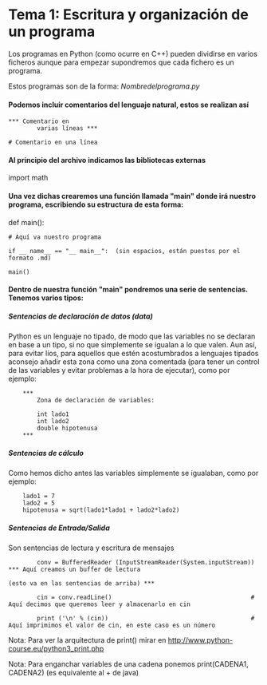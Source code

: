 Tema 1: Escritura y organización de un programa
===============================================

Los programas en Python (como ocurre en C++) pueden dividirse en varios ficheros aunque para empezar supondremos que cada fichero es un programa. 

Estos programas son de la forma: _Nombredelprograma.py_

#### Podemos incluir comentarios del lenguaje natural, estos se realizan así

	*** Comentario en 
			varias líneas ***

	# Comentario en una línea

#### Al principio del archivo indicamos las bibliotecas externas

import math

#### Una vez dichas crearemos una función llamada "main" donde irá nuestro programa, escribiendo su estructura de esta forma:

def main():

    # Aquí va nuestro programa

	if __ name__ == "__ main__":  (sin espacios, están puestos por el formato .md)

    main()


#### Dentro de nuestra función "main" pondremos una serie de sentencias. Tenemos varios tipos:

##### Sentencias de declaración de datos (data)

Python es un lenguaje no tipado, de modo que las variables no se declaran en base a un tipo, si no que simplemente se igualan a lo que valen. Aun así, para evitar líos, para aquellos que estén acostumbrados a lenguajes tipados aconsejo añadir esta zona como una zona comentada (para tener un control de las variables y evitar problemas a la hora de ejecutar), como por ejemplo:

		***
			Zona de declaración de variables:

			int lado1
			int lado2
			double hipotenusa
		***

##### Sentencias de cálculo

Como hemos dicho antes las variables simplemente se igualaban, como por ejemplo:

		lado1 = 7
		lado2 = 5
		hipotenusa = sqrt(lado1*lado1 + lado2*lado2)

##### Sentencias de Entrada/Salida

Son sentencias de lectura y escritura de mensajes

			conv = BufferedReader (InputStreamReader(System.inputStream))	*** Aquí creamos un buffer de lectura 
																				(esto va en las sentencias de arriba) ***

			cin = conv.readLine() 										# Aquí decimos que queremos leer y almacenarlo en cin
			
			print ('\n' % (cin))										# Aquí imprimimos el valor de cin, en este caso es un número

Nota: Para ver la arquitectura de print() mirar en http://www.python-course.eu/python3_print.php

Nota: Para enganchar variables de una cadena ponemos print(CADENA1, CADENA2) (es equivalente al + de java)


